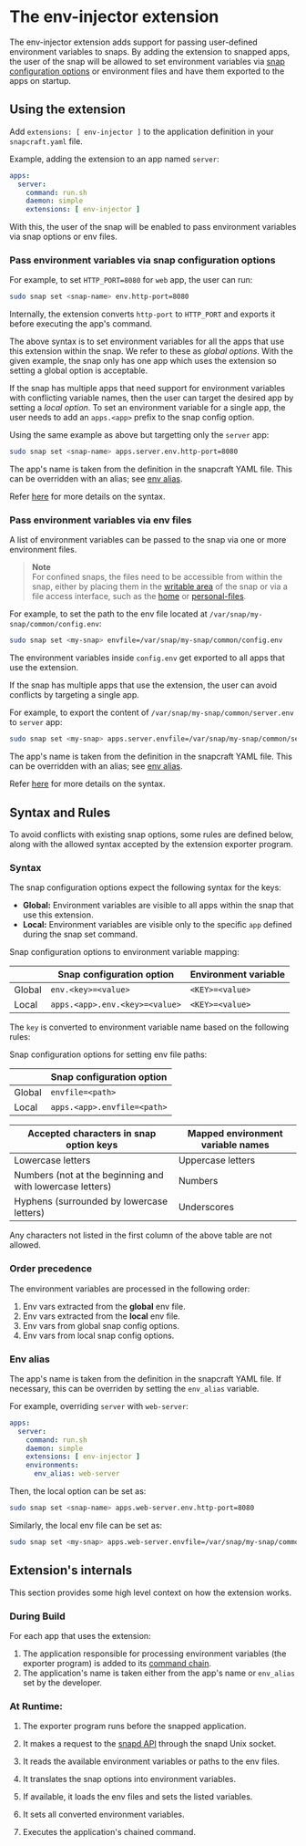 # The env-injector extension

The env-injector extension adds support for passing user-defined environment variables to snaps. 
By adding the extension to snapped apps, the user of the snap will be allowed to set environment variables via [snap configuration options](https://snapcraft.io/docs/configuration-in-snaps) or environment files and have them exported to the apps on startup.

## Using the extension

Add `extensions: [ env-injector ]` to the application definition in your `snapcraft.yaml` file.

Example, adding the extension to an app named `server`:
```yaml
apps:
  server:
    command: run.sh
    daemon: simple
    extensions: [ env-injector ]
```

With this, the user of the snap will be enabled to pass environment variables via snap options or env files.

### Pass environment variables via snap configuration options

For example, to set `HTTP_PORT=8080` for `web` app, the user can run:

```bash
sudo snap set <snap-name> env.http-port=8080
```

Internally, the extension converts `http-port` to `HTTP_PORT` and exports it before executing the app's command.

The above syntax is to set environment variables for all the apps that use this extension within the snap.
We refer to these as *global options*. 
With the given example, the snap only has one app which uses the extension so setting a global option is acceptable. 

If the snap has multiple apps that need support for environment variables with conflicting variable names, then the user can target the desired app by setting a *local option*.
To set an environment variable for a single app, the user needs to add an `apps.<app>` prefix to the snap config option.

Using the same example as above but targetting only the `server` app:
```bash
sudo snap set <snap-name> apps.server.env.http-port=8080
```

The app's name is taken from the definition in the snapcraft YAML file.
This can be overridden with an alias; see [env alias](#env-alias).

Refer [here](#syntax) for more details on the syntax.


### Pass environment variables via env files

A list of environment variables can be passed to the snap via one or more environment files.

> **Note**  
> For confined snaps, the files need to be accessible from within the snap, either by placing them in the [writable area](https://snapcraft.io/docs/data-locations) of the snap or via a file access interface, such as the [home](https://snapcraft.io/docs/home-interface) or [personal-files](https://snapcraft.io/docs/personal-files-interface).

For example, to set the path to the env file located at `/var/snap/my-snap/common/config.env`:
```bash
sudo snap set <my-snap> envfile=/var/snap/my-snap/common/config.env
```

The environment variables inside `config.env` get exported to all apps that use the extension. 

If the snap has multiple apps that use the extension, the user can avoid conflicts by targeting a single app.

For example, to export the content of `/var/snap/my-snap/common/server.env` to `server` app:
```bash
sudo snap set <my-snap> apps.server.envfile=/var/snap/my-snap/common/server.env
```

The app's name is taken from the definition in the snapcraft YAML file.
This can be overridden with an alias; see [env alias](#env-alias).

Refer [here](#syntax) for more details on the syntax.

## Syntax and Rules

To avoid conflicts with existing snap options, some rules are defined below, along with the allowed syntax accepted by the extension exporter program.

### Syntax

The snap configuration options expect the following syntax for the keys:

* **Global:** Environment variables are visible to all apps within the snap that use this extension.
* **Local:** Environment variables are visible only to the specific `app` defined during the snap set command.

Snap configuration options to environment variable mapping:

|        | Snap configuration option      | Environment variable |
|--------|--------------------------------|----------------------|
| Global | `env.<key>=<value>`            | `<KEY>=<value>`      |
| Local  | `apps.<app>.env.<key>=<value>` | `<KEY>=<value>`      |

The `key` is converted to environment variable name based on the following rules:

Snap configuration options for setting env file paths:

|        | Snap configuration option   |
|--------|-----------------------------|
| Global | `envfile=<path>`            |
| Local  | `apps.<app>.envfile=<path>` |


| Accepted characters in snap option keys                   | Mapped environment variable names |
|-----------------------------------------------------------|-----------------------------------|
| Lowercase letters                                         | Uppercase letters                 |
| Numbers (not at the beginning and with lowercase letters) | Numbers                           |
| Hyphens (surrounded by lowercase letters)                 | Underscores                       |

Any characters not listed in the first column of the above table are not allowed.

### Order precedence

The environment variables are processed in the following order:

1. Env vars extracted from the **global** env file.
2. Env vars extracted from the **local** env file.
3. Env vars from global snap config options.
4. Env vars from local snap config options.

### Env alias

The app's name is taken from the definition in the snapcraft YAML file. 
If necessary, this can be overriden by setting the `env_alias` variable. 

For example, overriding `server` with `web-server`:
```yaml
apps:
  server:
    command: run.sh
    daemon: simple
    extensions: [ env-injector ]
    environments:
      env_alias: web-server
```

Then, the local option can be set as:
```bash
sudo snap set <snap-name> apps.web-server.env.http-port=8080
```

Similarly, the local env file can be set as:
```bash
sudo snap set <my-snap> apps.web-server.envfile=/var/snap/my-snap/common/server.env
```

## Extension's internals

This section provides some high level context on how the extension works.

### During Build

<!--TODO: Put a link to exporter program repository -->
For each app that uses the extension:
1. The application responsible for processing environment variables (the exporter program) is added to its [command chain](https://snapcraft.io/docs/snapcraft-app-and-service-metadata#heading--command-chain).
2. The application's name is taken either from the app's name or `env_alias` set by the developer.

### At Runtime:

1. The exporter program runs before the snapped application.

2. It makes a request to the [snapd API](https://snapcraft.io/docs/using-the-api) through the snapd Unix socket.

3. It reads the available environment variables or paths to the env files.

4. It translates the snap options into environment variables.

5. If available, it loads the env files and sets the listed variables.

6. It sets all converted environment variables.

7. Executes the application's chained command.

